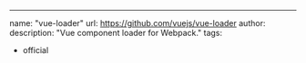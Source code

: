---
name: "vue-loader"
url: https://github.com/vuejs/vue-loader
author:
description: "Vue component loader for Webpack."
tags:
  - official
